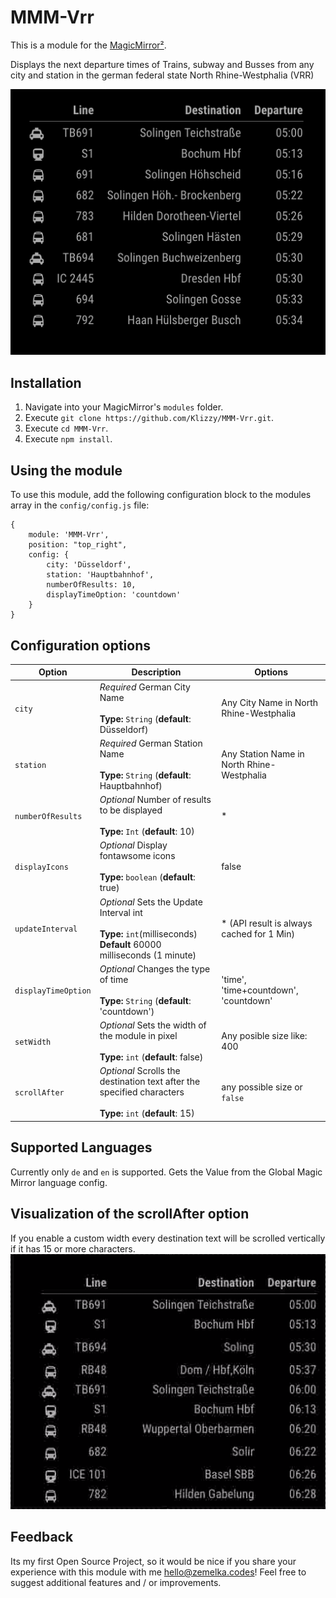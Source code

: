 # MMM-Vrr

This is a module for the [MagicMirror²](https://github.com/MichMich/MagicMirror/).

Displays the next departure times of Trains, subway and Busses from any city and station in the german federal state North Rhine-Westphalia (VRR)

![English](screen-v3.png)

## Installation

1. Navigate into your MagicMirror's `modules` folder.
1. Execute `git clone https://github.com/Klizzy/MMM-Vrr.git`.
1. Execute `cd MMM-Vrr`.
1. Execute `npm install`.

## Using the module

To use this module, add the following configuration block to the modules array in the `config/config.js` file:
```
{
    module: 'MMM-Vrr',
    position: "top_right",
    config: {
        city: 'Düsseldorf',
        station: 'Hauptbahnhof',
        numberOfResults: 10,
        displayTimeOption: 'countdown'
    }
}  
```
## Configuration options

| Option           | Description | Options |
|----------------- |---|---
| `city`           | *Required* German City Name <br><br>**Type:** `String` (**default**: Düsseldorf) | Any City Name in North Rhine-Westphalia
| `station`        | *Required* German Station Name <br><br>**Type:** `String` (**default**: Hauptbahnhof) | Any Station Name in North Rhine-Westphalia
| `numberOfResults`| *Optional* Number of results to be displayed <br><br>**Type:** `Int` (**default**: 10) | *
| `displayIcons`   | *Optional* Display fontawsome icons <br><br>**Type:** `boolean` (**default**: true) | false
| `updateInterval` | *Optional* Sets the Update Interval int <br><br>**Type:** `int`(milliseconds) <br> **Default** 60000 milliseconds (1 minute) | * (API result is always cached for 1 Min)
| `displayTimeOption` | *Optional* Changes the type of time <br><br>**Type:** `String` (**default**: 'countdown') | 'time', 'time+countdown', 'countdown'
| `setWidth`| *Optional* Sets the width of the module in pixel <br><br>**Type:** `int` (**default**: false) | Any posible size like: 400
| `scrollAfter` | *Optional* Scrolls the destination text after the specified characters <br><br>**Type:** `int` (**default**: 15) | any possible size or `false`

## Supported Languages

Currently only `de` and `en` is supported. Gets the Value from the Global Magic Mirror language config.

## Visualization of the scrollAfter option

If you enable a custom width every destination text will be scrolled vertically if it has 15 or more characters. 
![Auto scroll](scrollAfter.gif)

## Feedback

Its my first Open Source Project, so it would be nice if you share your experience with this module with me [hello@zemelka.codes](hello@zemelka.codes)!
Feel free to suggest additional features and / or improvements. 